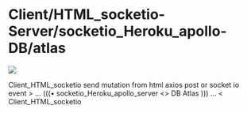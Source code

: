 # Client/HTML_socketio-Server/socketio_Heroku_apollo-DB/atlas

<img src="https://user-images.githubusercontent.com/25323947/72561042-48fc1d80-3876-11ea-8217-3b733d8d3876.png">

Client_HTML_socketio send mutation from html axios post or socket io event > ... (((• socketio_Heroku_apollo_server <> DB Atlas ))) ... < Client_HTML_socketio



